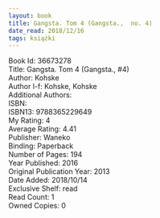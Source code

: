 ```yaml
---
layout: book
title: Gangsta. Tom 4 (Gangsta.,  no. 4)
date_read: 2018/12/16
tags: książki
---
```


Book Id: 36673278<br />
Title: Gangsta. Tom 4 (Gangsta., #4)<br />
Author: Kohske<br />
Author l-f: Kohske, Kohske<br />
Additional Authors: <br />
ISBN: <br />
ISBN13: 9788365229649<br />
My Rating: 4<br />
Average Rating: 4.41<br />
Publisher: Waneko<br />
Binding: Paperback<br />
Number of Pages: 194<br />
Year Published: 2016<br />
Original Publication Year: 2013<br />
Date Added: 2018/10/14<br />
Exclusive Shelf: read<br />
Read Count: 1<br />
Owned Copies: 0<br />


